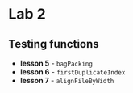 # Lab 2

## Testing functions

- **lesson 5** - `bagPacking`
- **lesson 6** - `firstDuplicateIndex `
- **lesson 7** - `alignFileByWidth`